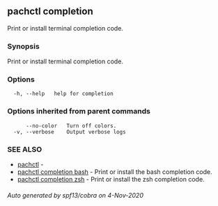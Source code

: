 ## pachctl completion

Print or install terminal completion code.

### Synopsis

Print or install terminal completion code.

### Options

```
  -h, --help   help for completion
```

### Options inherited from parent commands

```
      --no-color   Turn off colors.
  -v, --verbose    Output verbose logs
```

### SEE ALSO

* [pachctl](pachctl.md)	 - 
* [pachctl completion bash](pachctl_completion_bash.md)	 - Print or install the bash completion code.
* [pachctl completion zsh](pachctl_completion_zsh.md)	 - Print or install the zsh completion code.

###### Auto generated by spf13/cobra on 4-Nov-2020
